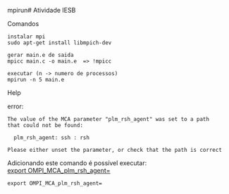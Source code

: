 mpirun# Atividade IESB

Comandos

```
instalar mpi
sudo apt-get install libmpich-dev

gerar main.e de saida
mpicc main.c -o main.e  => !mpicc 

executar (n -> numero de processos)
mpirun -n 5 main.e

````
Help


error: 
```
The value of the MCA parameter "plm_rsh_agent" was set to a path
that could not be found:

  plm_rsh_agent: ssh : rsh

Please either unset the parameter, or check that the path is correct
```

Adicionando este comando é possível executar:<br>
[export OMPI_MCA_plm_rsh_agent=](https://github.com/open-mpi/ompi/issues/7330)
```
export OMPI_MCA_plm_rsh_agent=

```
